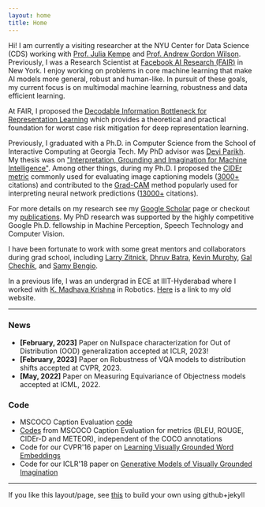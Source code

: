 ```yaml
---
layout: home
title: Home
---
```


Hi! I am currently a visiting researcher at the NYU Center for Data Science (CDS) working with <a href="https://en.wikipedia.org/wiki/Julia_Kempe">Prof. Julia Kempe</a> and <a href="https://cims.nyu.edu/~andrewgw/">Prof. Andrew Gordon Wilson</a>.
Previously, I was a Research Scientist at <a href="https://research.fb.com/category/facebook-ai-research/">Facebook AI Research (FAIR)</a> in New York. I enjoy
working on problems in core machine learning that make AI models more general, robust and human-like. 
In pursuit of these goals, my current focus is on multimodal machine learning, robustness and data efficient learning.

At FAIR, I proposed the <a href="https://arxiv.org/abs/2009.12789">Decodable Information Bottleneck for Representation Learning</a> which provides
a theoretical and practical foundation for worst case risk mitigation for deep representation learning.

Previously, I graduated with a Ph.D. in Computer Science from the School of Interactive Computing at Georgia Tech.
My PhD advisor was <a href='https://www.cc.gatech.edu/~parikh/'>Devi Parikh</a>.
My thesis was on <a href="https://smartech.gatech.edu/handle/1853/60799">"Interpretation, Grounding and Imagination for Machine Intelligence"</a>.
Among other things, during my Ph.D. I proposed the <a href="https://arxiv.org/abs/1411.5726">CIDEr metric</a> commonly used for evaluating image captioning
models (<a href="https://scholar.google.com/citations?view_op=view_citation&hl=en&user=v1CRzeAAAAAJ&citation_for_view=v1CRzeAAAAAJ:9yKSN-GCB0IC">3000+</a> citations) and contributed to the <a href="https://arxiv.org/abs/1610.02391">Grad-CAM</a> method popularly used for interpreting neural
network predictions (<a href="https://scholar.google.com/citations?view_op=view_citation&hl=en&user=v1CRzeAAAAAJ&citation_for_view=v1CRzeAAAAAJ:zYLM7Y9cAGgC">13000+</a> citations).

For more details on my research see my <a href='https://scholar.google.com/citations?user=v1CRzeAAAAAJ&hl=en'>Google Scholar</a> page or checkout my <a href="http://vrama91.github.io/publications/">publications</a>. My PhD research was supported by the highly competitive Google Ph.D. fellowship in Machine Perception, Speech Technology and Computer Vision.

[//]: # "On the vision side, I am interested in problems in vision and language, learning common sense and visual reasoning. On the machine learning side, I am interested in developing tools for effective low-shot learning, generative models, bayesian deep learning and variational inference."

[//]: # "I also care about issues of how we evaluate our models, as we edge towards higher-level AI-complete tasks. In my first project in grad school, I worked on a (now popularly used) evaluation metric for image captioning called CIDEr."

I have been fortunate to work with some great mentors and collaborators during grad school, including <a href="http://larryzitnick.org/">Larry Zitnick</a>,
<a href="http://www.cc.gatech.edu/~dbatra/index.html">Dhruv Batra</a>,
<a href="https://www.cs.ubc.ca/~murphyk/">Kevin Murphy</a>,
<a href="http://ai.stanford.edu/~gal/">Gal Chechik</a>, and <a href="http://bengio.abracadoudou.com/">Samy Bengio</a>.

In a previous life, I was an undergrad in ECE at IIIT-Hyderabad where I worked with <a href='http://www.iiit.ac.in/people/faculty/mkrishna'>K. Madhava Krishna</a> in Robotics. <a href='https://sites.google.com/site/ramakrishnavedantam928/'>Here</a> is a link to my old website.

<hr/>

<h3>News</h3>
<ul>
<li> <b>[February, 2023]</b> Paper on Nullspace characterization for Out of Distribution (OOD) generalization accepted at ICLR, 2023!</li>
<li> <b>[February, 2023]</b> Paper on Robustness of VQA models to distribution shifts accepted at CVPR, 2023.</li>
<li> <b>[May, 2022]</b> Paper on Measuring Equivariance of Objectness models accepted at ICML, 2022.</li>
</ul>

<h3>Code</h3>
<ul>
<li> MSCOCO Caption Evaluation <a href="https://github.com/tylin/coco-caption"> code</a></li>
<li> <a href="https://github.com/vrama91/coco-caption">Codes</a> from MSCOCO Caption Evaluation for metrics (BLEU, ROUGE, CIDEr-D and METEOR), independent of the COCO annotations </li>
<li> Code for our CVPR'16 paper on <a href="https://github.com/satwikkottur/VisualWord2Vec">Learning Visually Grounded Word Embeddings</a></li>
<li> Code for our ICLR'18 paper on <a href="https://github.com/google/joint_vae">Generative Models of Visually Grounded Imagination</a></li>
</ul>	
<hr/>
If you like this layout/page, see <a href='demo-post'>this</a> to build your own using github+jekyll 
